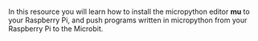 In this resource you will learn how to install the micropython editor **mu** to your Raspberry Pi, and push programs written in micropython from your Raspberry Pi to the Microbit.
